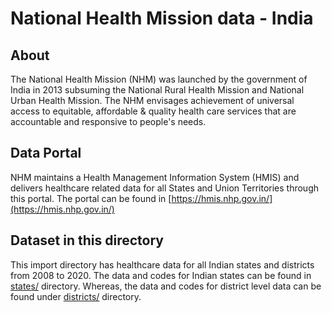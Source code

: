 # National Health Mission data - India

## About
The National Health Mission (NHM) was launched by the government of India in 2013 subsuming the National Rural Health Mission and National Urban Health Mission. The NHM envisages achievement of universal access to equitable, affordable & quality health care services that are accountable and responsive to people's needs.

## Data Portal
NHM maintains a Health Management Information System (HMIS) and delivers healthcare related data for all States and Union Territories through this portal. The portal can be found in [https://hmis.nhp.gov.in/](https://hmis.nhp.gov.in/)

## Dataset in this directory
This import directory has healthcare data for all Indian states and districts from 2008 to 2020. The data and codes for Indian states can be found in [states/](./states/) directory. Whereas, the data and codes for district level data can be found under [districts/](./districts/) directory.